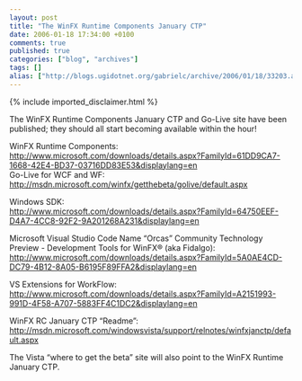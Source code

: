 ```yaml
---
layout: post
title: "The WinFX Runtime Components January CTP"
date: 2006-01-18 17:34:00 +0100
comments: true
published: true
categories: ["blog", "archives"]
tags: []
alias: ["http://blogs.ugidotnet.org/gabrielc/archive/2006/01/18/33203.aspx"]
---
```

<!-- more -->
{% include imported_disclaimer.html %}
<P>The WinFX Runtime Components January CTP and Go-Live site have been published; they should all start becoming available within the hour! </P>
<P>WinFX Runtime Components: <BR><A href="http://www.microsoft.com/downloads/details.aspx?FamilyId=61DD9CA7-1668-42E4-BD37-03716DD83E53&amp;displaylang=en">http://www.microsoft.com/downloads/details.aspx?FamilyId=61DD9CA7-1668-42E4-BD37-03716DD83E53&amp;displaylang=en</A>&nbsp;&nbsp; <BR>Go-Live for WCF and WF:<BR><A href="http://msdn.microsoft.com/winfx/getthebeta/golive/default.aspx">http://msdn.microsoft.com/winfx/getthebeta/golive/default.aspx</A></P>
<P>Windows SDK:&nbsp; <BR><A href="http://www.microsoft.com/downloads/details.aspx?FamilyId=64750EEF-D4A7-4CC8-92F2-9A201268A231&amp;displaylang=en">http://www.microsoft.com/downloads/details.aspx?FamilyId=64750EEF-D4A7-4CC8-92F2-9A201268A231&amp;displaylang=en</A> </P>
<P>Microsoft Visual Studio Code Name &#8220;Orcas&#8221; Community Technology Preview - Development Tools for WinFX&#174; (aka Fidalgo):&nbsp;&nbsp; <BR><A href="http://www.microsoft.com/downloads/details.aspx?FamilyId=5A0AE4CD-DC79-4B12-8A05-B6195F89FFA2&amp;displaylang=en">http://www.microsoft.com/downloads/details.aspx?FamilyId=5A0AE4CD-DC79-4B12-8A05-B6195F89FFA2&amp;displaylang=en</A> </P>
<P>VS Extensions for WorkFlow:&nbsp;&nbsp; <BR><A href="http://www.microsoft.com/downloads/details.aspx?FamilyId=A2151993-991D-4F58-A707-5883FF4C1DC2&amp;displaylang=en">http://www.microsoft.com/downloads/details.aspx?FamilyId=A2151993-991D-4F58-A707-5883FF4C1DC2&amp;displaylang=en</A> </P>
<P>WinFX RC January CTP &#8220;Readme&#8221;:&nbsp; <BR><A href="http://msdn.microsoft.com/windowsvista/support/relnotes/winfxjanctp/default.aspx">http://msdn.microsoft.com/windowsvista/support/relnotes/winfxjanctp/default.aspx</A> </P>
<P>The Vista &#8220;where to get the beta&#8221; site will also point to the WinFX Runtime January CTP.</P>
